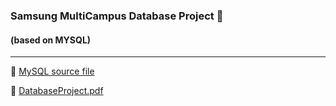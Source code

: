 ### Samsung MultiCampus Database Project 🌱
#### (based on MYSQL)
-------
<!--
**hyeyoung-dev/hyeyoung-dev** is a ✨ _special_ ✨ repository because its `README.md` (this file) appears on your GitHub profile.

Here are some ideas to get you started:

- 🔭 I’m currently working on ...
- 🌱 I’m currently learning ...
- 👯 I’m looking to collaborate on ...
- 🤔 I’m looking for help with ...
- 💬 Ask me about ...
- 📫 How to reach me: ...
- 😄 Pronouns: ...
- ⚡ Fun fact: ...
-->
:page_facing_up:  [MySQL source file](https://github.com/hyeyoung-dev/MultiCampus-JavaProject/blob/main/Database-Project/db_%EA%B3%BC%EC%A0%9C1_%EA%B9%80%ED%98%9C%EC%98%81.sql)

:page_facing_up:  [DatabaseProject.pdf](https://github.com/hyeyoung-dev/MultiCampus-JavaProject/blob/main/Database-Project/%EB%8D%B0%EC%9D%B4%ED%84%B0%EB%B2%A0%EC%9D%B4%EC%8A%A4_%EC%8B%A4%EC%8A%B5.pdf)
